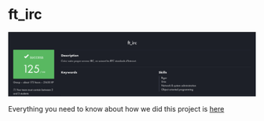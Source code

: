 # ft_irc

<img src="https://github.com/hlefevregit/ft_irc/blob/main/Screenshot%20from%202025-04-30%2017-36-04.png"/>


Everything you need to know about how we did this project is [here](https://www.figma.com/board/TEviHsREY663xd6BxfD1UQ/ft_irc?node-id=1-2&t=7nu0W9odqgLg8YLp-1) 
